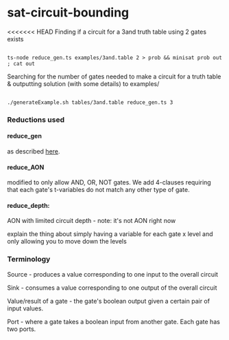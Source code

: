 # sat-circuit-bounding

<<<<<<< HEAD
Finding if a circuit for a 3and truth table using 2 gates exists 

<pre><code>
ts-node reduce_gen.ts examples/3and.table 2 > prob && minisat prob out ; cat out
</code></pre>

Searching for the number of gates needed to make a circuit for a truth table
& outputting solution (with some details) to examples/

<pre><code>
./generateExample.sh tables/3and.table reduce_gen.ts 3 
</code></pre>


### Reductions used

#### reduce_gen

as described [here](https://logic.pdmi.ras.ru/~arist/papers/sat09.pdf).

#### reduce_AON

modified to only allow AND, OR, NOT gates. We add 4-clauses requiring that each gate's t-variables do not match any other type of gate.

#### reduce_depth: 

AON with limited circuit depth - note: it's not AON right now

explain the thing about simply having a variable for each gate x level and only allowing you to move down the levels

### Terminology

Source - produces a value corresponding to one input to the overall circuit

Sink - consumes a value corresponding to one output of the overall circuit

Value/result of a gate - the gate's boolean output given a certain pair of input values.

Port - where a gate takes a boolean input from another gate. Each gate has two ports.

